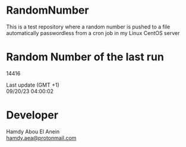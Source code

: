 # RandomNumber    
This is a test repository where a random number is pushed to a file automatically passwordless from a cron job in my Linux CentOS server    
# Random Number of the last run   
14416
      
Last update (GMT +1)    
09/20/23 04:00:02
# Developer    
Hamdy Abou El Anein   
hamdy.aea@protonmail.com
